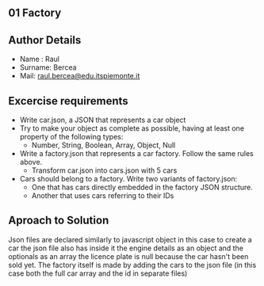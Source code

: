 ## 01 Factory

## Author Details

-   Name : Raul
-   Surname: Bercea
-   Mail: raul.bercea@edu.itspiemonte.it

## Excercise requirements

-   Write car.json, a JSON that represents a car object
-   Try to make your object as complete as possible, having at least one
    property of the following types:
    -   Number, String, Boolean, Array, Object, Null
-   Write a factory.json that represents a car factory. Follow the same rules
    above.
    -   Transform car.json into cars.json with 5 cars
-   Cars should belong to a factory. Write two variants of factory.json:
    -   One that has cars directly embedded in the factory JSON structure.
    -   Another that uses cars referring to their IDs

## Aproach to Solution

Json files are declared similarly to javascript object in this case to create a car the json file also has inside it the engine details as an object and the optionals as an array the licence plate is null because the car hasn't been sold yet. The factory itself is made by adding the cars to the json file (in this case both the full car array and the id in separate files)
